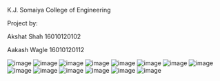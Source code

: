 K.J. Somaiya College of Engineering

Project by: 

Akshat Shah    16010120102

Aakash Wagle   16010120112

![image](https://user-images.githubusercontent.com/66900011/144636591-b516a1aa-412e-4363-82b3-94662b5e085d.png)
![image](https://user-images.githubusercontent.com/66900011/144636709-87b1dbe0-a775-4a18-ae8a-982bf334323d.png)
![image](https://user-images.githubusercontent.com/66900011/144636744-afc0e56e-bce5-45bf-afa5-fa87a629dd3c.png)
![image](https://user-images.githubusercontent.com/66900011/144636762-e30f2ca7-badb-4e7b-a05b-1fd8ac97919a.png)
![image](https://user-images.githubusercontent.com/66900011/144636789-10830f68-e6d5-4150-8eb7-90a83cde30e9.png)
![image](https://user-images.githubusercontent.com/66900011/144636833-87ef3f98-d914-4a5b-9b15-98087187482f.png)
![image](https://user-images.githubusercontent.com/66900011/144636841-9e46d1b5-ea7d-4bdb-b5ca-b4c00b806926.png)
![image](https://user-images.githubusercontent.com/66900011/144636854-5f196dd8-be0c-4b42-a7d5-8f385ee71b87.png)
![image](https://user-images.githubusercontent.com/66900011/144636886-595ed8d7-0643-4fcf-ba1c-725cde79e29c.png)
![image](https://user-images.githubusercontent.com/66900011/144636903-3a59f68b-b127-4c0b-bba2-8ce80c1d5f43.png)
![image](https://user-images.githubusercontent.com/66900011/144636919-1aca1f82-fc58-4e95-9394-6812b98f9f10.png)
![image](https://user-images.githubusercontent.com/66900011/144636930-3597a9a8-6f70-403f-a127-7b551a0a8575.png)
![image](https://user-images.githubusercontent.com/66900011/144636945-3cadd496-297d-4a47-b087-33b22d223b2a.png)
![image](https://user-images.githubusercontent.com/66900011/144636955-7b9a351b-6ba4-4a4f-9f19-5e6bcefffdd6.png)
